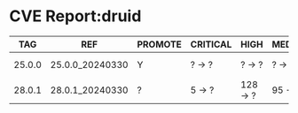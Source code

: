 # CVE Report:druid
|  TAG   |       REF       | PROMOTE | CRITICAL |   HIGH   | MEDIUM  |   LOW   | UNKNOWN |
|--------|-----------------|---------|----------|----------|---------|---------|---------|
| 25.0.0 | 25.0.0_20240330 | Y       | ? -> ?   | ? -> ?   | ? -> ?  | ? -> ?  | ? -> ?  |
| 28.0.1 | 28.0.1_20240330 | ?       | 5 -> ?   | 128 -> ? | 95 -> ? | 30 -> ? | 0 -> ?  |

